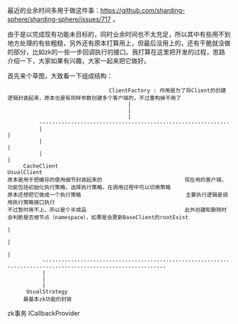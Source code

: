   最近的业余时间多用于做这件事：https://github.com/sharding-sphere/sharding-sphere/issues/717 。     
  
  由于是以完成现有功能未目标的，同时业余时间也不太充足，所以其中有些用不到地方处理的有些粗糙，另外还有原本打算用上，但最后没用上的，还有干脆就没做的部分，比如zk的一些一步回调执行的接口。我打算在这里把开发的过程，思路介绍一下，大家如果有兴趣，大家一起来把它做好。   
  
  首先来个草图，大致看一下组成结构：     
  
                                    ClientFactory : 作用是为了将Client的创建逻辑封装起来，原本也是有同样参数创建多个客户端的，不过重构掉不用了
                                          |
                                          |
                                          |
              ------------------------------------------------------------
              |                                                           |
              |                                                           |
              |                                                           |
         CacheClient                                                 UsualClient
    原本是用于把缓存的使用细节封装起来的                          现在用的客户端，功能包括初始化执行策略，选择执行策略，在调用过程中可以切换策略
    原本还想把它做成一个执行策略                                 主要执行逻辑是调用执行策略接口执行
    不过暂时用不上，所以是个半成品                               此外创建和删除时会判断是否根节点（namespace），如果是会更新BaseClient的rootExist
                                                                           |
                                                                           |
                                                                           |
               -------------------------------------------------------------------------------------------------------------
               |
               |
               |
          UsualStrategy
         最基本zk功能的封装
         
         
         
         
         
         
         
         
zk事务
ICallbackProvider

